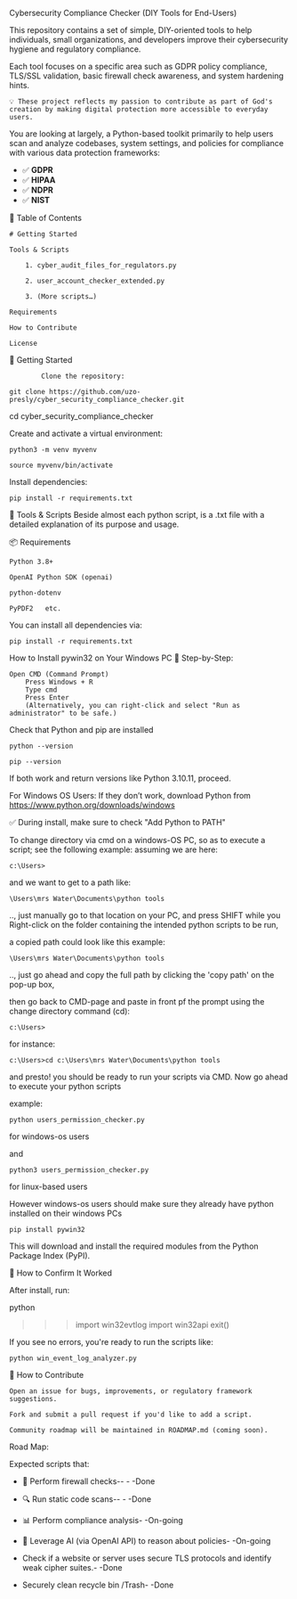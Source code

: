  Cybersecurity Compliance Checker (DIY Tools for End-Users)

This repository contains a set of simple, DIY-oriented tools to help individuals, small organizations, and developers improve their cybersecurity hygiene and regulatory compliance.

Each tool focuses on a specific area such as GDPR policy compliance, TLS/SSL validation, basic firewall check awareness, and system hardening hints.

   
	💡 These project reflects my passion to contribute as part of God's creation by making digital protection more accessible to everyday users.

You are looking at largely, a Python-based toolkit primarily to help users scan and analyze codebases, system settings,
 and policies for compliance with various data protection frameworks:

- ✅ **GDPR**
- ✅ **HIPAA**
- ✅ **NDPR**
- ✅ **NIST**

📁 Table of Contents
	
	# Getting Started

	Tools & Scripts

        1. cyber_audit_files_for_regulators.py 

        2. user_account_checker_extended.py
	
        3. (More scripts…)

	Requirements

	How to Contribute

	License

🧰 Getting Started

    		Clone the repository:

	git clone https://github.com/uzo-presly/cyber_security_compliance_checker.git

cd cyber_security_compliance_checker

Create and activate a virtual environment:

	python3 -m venv myvenv

	source myvenv/bin/activate

Install dependencies:

    pip install -r requirements.txt

🔧 Tools & Scripts
Beside almost each python script, is a .txt file with a detailed explanation of its purpose and usage.


📦 Requirements

    Python 3.8+

    OpenAI Python SDK (openai)

    python-dotenv

    PyPDF2   etc.

You can install all dependencies via:

	pip install -r requirements.txt



How to Install pywin32 on Your Windows PC
🔧 Step-by-Step:

    Open CMD (Command Prompt)
        Press Windows + R
        Type cmd
        Press Enter
        (Alternatively, you can right-click and select "Run as administrator" to be safe.)
Check that Python and pip are installed

	python --version

	pip --version

If both work and return versions like Python 3.10.11, proceed.

For Windows OS Users: If they don’t work, download Python from https://www.python.org/downloads/windows

✅ During install, make sure to check "Add Python to PATH"

To change directory via cmd on a windows-OS PC, so as to execute a script; see the following example:
assuming we are here: 

	c:\Users>

and we want to get to a  path like:

	\Users\mrs Water\Documents\python tools

.., just manually go to that location on your PC, and press SHIFT while you Right-click on the folder containing the intended python scripts to be run,

 a copied path could look like this example:

	\Users\mrs Water\Documents\python tools

.., just go ahead and copy the full path by clicking the 'copy path' on the pop-up box, 

then go back to CMD-page and paste in front pf the prompt using the change directory command (cd):

	c:\Users>

for instance:

	c:\Users>cd c:\Users\mrs Water\Documents\python tools

and presto! you should be ready to run your scripts via CMD. Now go ahead to execute your python scripts

example:

	python users_permission_checker.py

for windows-os users

and 

	python3 users_permission_checker.py

for linux-based users 

However windows-os users should make sure they already have python installed on their windows PCs

	pip install pywin32

This will download and install the required modules from the Python Package Index (PyPI).

🔎 How to Confirm It Worked

After install, run:

python
>>> import win32evtlog
>>> import win32api
>>> exit()

If you see no errors, you're ready to run the scripts like:

	python win_event_log_analyzer.py

🤝 How to Contribute

    Open an issue for bugs, improvements, or regulatory framework suggestions.

    Fork and submit a pull request if you'd like to add a script.

    Community roadmap will be maintained in ROADMAP.md (coming soon).

Road Map:

Expected scripts that:

- 🔐 Perform firewall checks--	-	-Done

- 🔍 Run static code scans--	-	-Done

- 📊 Perform compliance analysis-	-On-going

- 🧠 Leverage AI (via OpenAI API) to reason about policies-	-On-going

- Check if a website or server uses secure TLS protocols and identify weak cipher suites.-	-Done

- Securely clean recycle bin /Trash-	-Done
